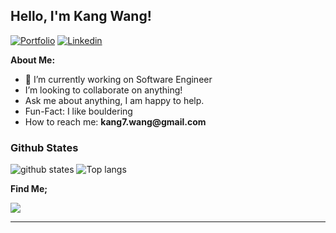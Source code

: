 
## Hello, I'm Kang Wang!

[![Portfolio](https://img.shields.io/badge/-Portfolio-red?style=flat&logo=appveyor&logoColor=white)](https://www.kang7.uk/)
[![Linkedin](https://img.shields.io/badge/-LinkedIn-blue?style=flat&logo=Linkedin&logoColor=white)](https://www.linkedin.com/in/kangqi-wang/)

**About Me:**

- 🔭 I’m currently working on Software Engineer
- I’m looking to collaborate on anything!
- Ask me about anything, I am happy to help.
- Fun-Fact: I like bouldering
- How to reach me: __kang7.wang@gmail.com__

### Github States

<img src="https://github-readme-stats.vercel.app/api?username=kangqiwang&count_private=true&show_icons=true&theme=apprentice" alt="github states"> 
<img src="https://github-readme-stats.vercel.app/api/top-langs/?username=kangqiwang&layout=compact&theme=apprentice&count_private=true&hide=html,css" alt="Top langs">



**Find Me;**

[![](https://img.shields.io/badge/Medium-12100E?style=for-the-badge&logo=medium&logoColor=white)](https://medium.com/@kang7-wang)


---
